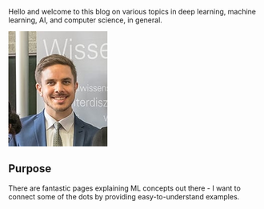 Hello and welcome to this blog on various topics in deep learning, machine learning, AI, and computer science, in general.

![Image of the author](images/schienal.jpeg)

## Purpose

There are fantastic pages explaining ML concepts out there - I want to connect some of the dots by providing easy-to-understand examples.
